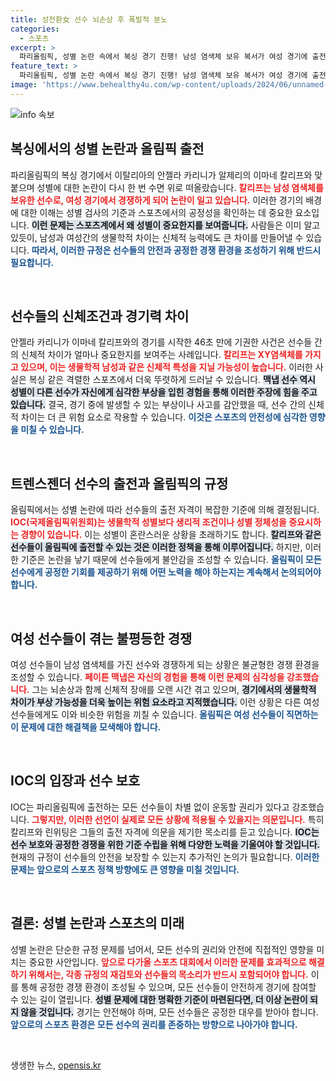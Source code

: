 ```yaml
---
title: 성전환女 선수 뇌손상 후 폭발적 분노
categories:
  - 스포츠
excerpt: >
  파리올림픽, 성별 논란 속에서 복싱 경기 진행! 남성 염색체 보유 복서가 여성 경기에 출전, 이에 대한 반발 여론 급증. 배구 선수가 겪은 참담한 사고와 함께, 스포츠의 공정성 문제가 다시 수면 위로 떠올랐다. 클릭하여 더 알아보세요!
feature_text: >
  파리올림픽, 성별 논란 속에서 복싱 경기 진행! 남성 염색체 보유 복서가 여성 경기에 출전, 이에 대한 반발 여론 급증. 배구 선수가 겪은 참담한 사고와 함께, 스포츠의 공정성 문제가 다시 수면 위로 떠올랐다. 클릭하여 더 알아보세요!
image: 'https://www.behealthy4u.com/wp-content/uploads/2024/06/unnamed-file.png'
---
```


<p><img src="https://www.behealthy4u.com/wp-content/uploads/2024/06/unnamed-file.png" alt="info 속보" /></p>

<h2 data-ke-size="size26">복싱에서의 성별 논란과 올림픽 출전</h2>

<p data-ke-size="size16">파리올림픽의 복싱 경기에서 이탈리아의 안젤라 카리니가 알제리의 이마네 칼리프와 맞붙으며 성별에 대한 논란이 다시 한 번 수면 위로 떠올랐습니다. <b><span style="color: #ee2323;">칼리프는 남성 염색체를 보유한 선수로, 여성 경기에서 경쟁하게 되어 논란이 일고 있습니다.</span></b> 이러한 경기의 배경에 대한 이해는 성별 검사의 기준과 스포츠에서의 공정성을 확인하는 데 중요한 요소입니다. <b><span style="background-color: #21538527;">이런 문제는 스포츠계에서 왜 성별이 중요한지를 보여줍니다.</span></b> 사람들은 이미 알고 있듯이, 남성과 여성간의 생물학적 차이는 신체적 능력에도 큰 차이를 만들어낼 수 있습니다. <b><span style="color: #1a5490;">따라서, 이러한 규정은 선수들의 안전과 공정한 경쟁 환경을 조성하기 위해 반드시 필요합니다.</span></b></p>

<p data-ke-size="size16">&nbsp;</p>

<h2 data-ke-size="size26">선수들의 신체조건과 경기력 차이</h2>

<p data-ke-size="size16">안젤라 카리니가 이마네 칼리프와의 경기를 시작한 46초 만에 기권한 사건은 선수들 간의 신체적 차이가 얼마나 중요한지를 보여주는 사례입니다. <b><span style="color: #ee2323;">칼리프는 XY염색체를 가지고 있으며, 이는 생물학적 남성과 같은 신체적 특성을 지닐 가능성이 높습니다.</span></b> 이러한 사실은 복싱 같은 격렬한 스포츠에서 더욱 뚜렷하게 드러날 수 있습니다. <b><span style="background-color: #21538527;">맥냅 선수 역시 성별이 다른 선수가 자신에게 심각한 부상을 입힌 경험을 통해 이러한 주장에 힘을 주고 있습니다.</span></b> 결국, 경기 중에 발생할 수 있는 부상이나 사고를 감안했을 때, 선수 간의 신체적 차이는 더 큰 위험 요소로 작용할 수 있습니다. <b><span style="color: #1a5490;">이것은 스포츠의 안전성에 심각한 영향을 미칠 수 있습니다.</span></b></p>

<p data-ke-size="size16">&nbsp;</p>

<h2 data-ke-size="size26">트렌스젠더 선수의 출전과 올림픽의 규정</h2>

<p data-ke-size="size16">올림픽에서는 성별 논란에 따라 선수들의 출전 자격이 복잡한 기준에 의해 결정됩니다. <b><span style="color: #ee2323;">IOC(국제올림픽위원회)는 생물학적 성별보다 생리적 조건이나 성별 정체성을 중요시하는 경향이 있습니다.</span></b> 이는 성별이 혼란스러운 상황을 초래하기도 합니다. <b><span style="background-color: #21538527;">칼리프와 같은 선수들이 올림픽에 출전할 수 있는 것은 이러한 정책을 통해 이루어집니다.</span></b> 하지만, 이러한 기준은 논란을 낳기 때문에 선수들에게 불안감을 조성할 수 있습니다. <b><span style="color: #1a5490;">올림픽이 모든 선수에게 공정한 기회를 제공하기 위해 어떤 노력을 해야 하는지는 계속해서 논의되어야 합니다.</span></b></p>

<p data-ke-size="size16">&nbsp;</p>

<h2 data-ke-size="size26">여성 선수들이 겪는 불평등한 경쟁</h2>

<p data-ke-size="size16">여성 선수들이 남성 염색체를 가진 선수와 경쟁하게 되는 상황은 불균형한 경쟁 환경을 조성할 수 있습니다. <b><span style="color: #ee2323;">페이튼 맥냅은 자신의 경험을 통해 이런 문제의 심각성을 강조했습니다.</span></b> 그는 뇌손상과 함께 신체적 장애를 오랜 시간 겪고 있으며, <b><span style="background-color: #21538527;">경기에서의 생물학적 차이가 부상 가능성을 더욱 높이는 위험 요소라고 지적했습니다.</span></b> 이런 상황은 다른 여성 선수들에게도 이와 비슷한 위험을 끼칠 수 있습니다. <b><span style="color: #1a5490;">올림픽은 여성 선수들이 직면하는 이 문제에 대한 해결책을 모색해야 합니다.</span></b></p>

<p data-ke-size="size16">&nbsp;</p>

<h2 data-ke-size="size26">IOC의 입장과 선수 보호</h2>

<p data-ke-size="size16">IOC는 파리올림픽에 출전하는 모든 선수들이 차별 없이 운동할 권리가 있다고 강조했습니다. <b><span style="color: #ee2323;">그렇지만, 이러한 선언이 실제로 모든 상황에 적용될 수 있을지는 의문입니다.</span></b> 특히 칼리프와 린위팅은 그들의 출전 자격에 의문을 제기한 목소리를 듣고 있습니다. <b><span style="background-color: #21538527;">IOC는 선수 보호와 공정한 경쟁을 위한 기준 수립을 위해 다양한 노력을 기울여야 할 것입니다.</span></b> 현재의 규정이 선수들의 안전을 보장할 수 있는지 추가적인 논의가 필요합니다. <b><span style="color: #1a5490;">이러한 문제는 앞으로의 스포츠 정책 방향에도 큰 영향을 미칠 것입니다.</span></b></p>

<p data-ke-size="size16">&nbsp;</p>

<h2 data-ke-size="size26">결론: 성별 논란과 스포츠의 미래</h2>

<p data-ke-size="size16">성별 논란은 단순한 규정 문제를 넘어서, 모든 선수의 권리와 안전에 직접적인 영향을 미치는 중요한 사안입니다. <b><span style="color: #ee2323;">앞으로 다가올 스포츠 대회에서 이러한 문제를 효과적으로 해결하기 위해서는, 각종 규정의 재검토와 선수들의 목소리가 반드시 포함되어야 합니다.</span></b> 이를 통해 공정한 경쟁 환경이 조성될 수 있으며, 모든 선수들이 안전하게 경기에 참여할 수 있는 길이 열립니다. <b><span style="background-color: #21538527;">성별 문제에 대한 명확한 기준이 마련된다면, 더 이상 논란이 되지 않을 것입니다.</span></b> 경기는 안전해야 하며, 모든 선수들은 공정한 대우를 받아야 합니다. <b><span style="color: #1a5490;">앞으로의 스포츠 환경은 모든 선수의 권리를 존중하는 방향으로 나아가야 합니다.</span></b></p>

<p data-ke-size="size16">&nbsp;</p>
생생한 뉴스, <a href="https://opensis.kr" rel="dofollow">opensis.kr</a>


